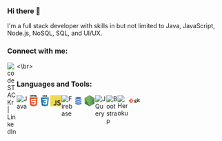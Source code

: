 ### Hi there 👋

I'm a full stack developer with skills in but not limited to Java, JavaScript, Node.js, NoSQL, SQL, and UI/UX.

### Connect with me:

[<img align="left" alt="codeSTACKr | LinkedIn" width="22px" src="https://cdn.jsdelivr.net/npm/simple-icons@v3/icons/linkedin.svg" />][linkedin]

<\br>

### Languages and Tools:
<img align="left" alt="Java" width="26px" src="https://cdn.vox-cdn.com/thumbor/-KCcGWaFIBC2YlTyt2V_875JI9M=/43x0:593x367/1400x1400/filters:focal(43x0:593x367):format(jpeg)/cdn.vox-cdn.com/uploads/chorus_image/image/48667835/dbgxt2rvpd26udoyzcqn.0.0.jpg"/>
<img align="left" alt="HTML5" width="26px" src="https://raw.githubusercontent.com/github/explore/80688e429a7d4ef2fca1e82350fe8e3517d3494d/topics/html/html.png"/>
<img align="left" alt="CSS3" width="26px" src="https://raw.githubusercontent.com/github/explore/80688e429a7d4ef2fca1e82350fe8e3517d3494d/topics/css/css.png"/>
<img align="left" alt="JavaScript" width="26px" src="https://raw.githubusercontent.com/github/explore/80688e429a7d4ef2fca1e82350fe8e3517d3494d/topics/javascript/javascript.png"/>
<img align="left" alt="Firebase" width="26px" src="https://www.gstatic.com/devrel-devsite/prod/v425077d6c7be97246d05a953898cb9591a173a3cef753a451b8729896196bc0a/firebase/images/touchicon-180.png"/>
<img align="left" alt="SQL" width="26px" src="https://raw.githubusercontent.com/github/explore/80688e429a7d4ef2fca1e82350fe8e3517d3494d/topics/sql/sql.png"/>
<img align="left" alt="Node.js" width="26px" src="https://raw.githubusercontent.com/github/explore/80688e429a7d4ef2fca1e82350fe8e3517d3494d/topics/nodejs/nodejs.png"/>
<img align="left" alt="JQuery" width="26px" src="https://miro.medium.com/max/800/0*g3ns8QALNBBH7CBA."/>
<img align="left" alt="Bootstrap" width="26px" src="https://upload.wikimedia.org/wikipedia/commons/thumb/b/b2/Bootstrap_logo.svg/1200px-Bootstrap_logo.svg.png"/>
<img align="left" alt="Heroku" width="26px" src="https://pbs.twimg.com/profile_images/689189555765784576/3wgIDj3j.png"/>
<img align="left" alt="Git" width="26px" src="https://raw.githubusercontent.com/github/explore/80688e429a7d4ef2fca1e82350fe8e3517d3494d/topics/git/git.png"/>

[linkedin]: https://www.linkedin.com/in/kevinsong21/
